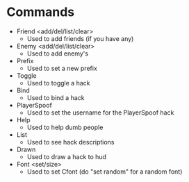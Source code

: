 # Commands

- Friend <add/del/list/clear>
  - Used to add friends (if you have any)
- Enemy <add/del/list/clear>
  - Used to add enemy's
- Prefix
  - Used to set a new prefix
- Toggle
  - Used to toggle a hack
- Bind
  - Used to bind a hack
- PlayerSpoof
  - Used to set the username for the PlayerSpoof hack
- Help
  - Used to help dumb people
- List
  - Used to see hack descriptions
- Drawn
  - Used to draw a hack to hud
- Font <set/size>
  - Used to set Cfont (do "set random" for a random font)